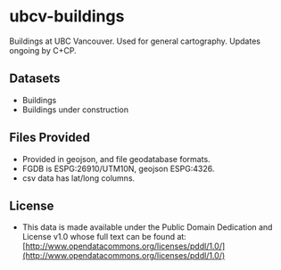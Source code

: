 ubcv-buildings
==============

Buildings at UBC Vancouver. Used for general cartography. Updates ongoing by C+CP.

Datasets
--------
* Buildings
* Buildings under construction

Files Provided
--------------
* Provided in geojson, and file geodatabase formats.
* FGDB is ESPG:26910/UTM10N, geojson ESPG:4326.
* csv data has lat/long columns.

License
-------
* This data is made available under the Public Domain Dedication and License v1.0 whose full text can be found at: [http://www.opendatacommons.org/licenses/pddl/1.0/](http://www.opendatacommons.org/licenses/pddl/1.0/)



